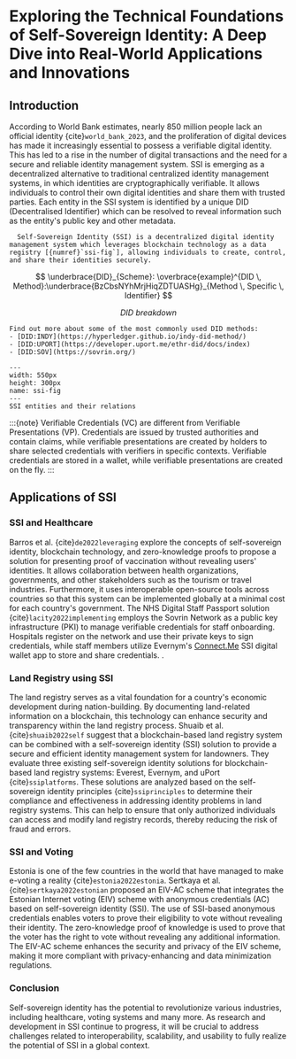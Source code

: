 # Exploring the Technical Foundations of Self-Sovereign Identity: A Deep Dive into Real-World Applications and Innovations

## Introduction
According to World Bank estimates, nearly 850 million people lack an official identity {cite}`world_bank_2023`, and the proliferation of digital devices has made it increasingly essential to possess a verifiable digital identity. This has led to a rise in the number of digital transactions and the need for a secure and reliable identity management system. SSI is emerging as a decentralized alternative to traditional centralized identity management systems, in which identities are cryptographically verifiable. It allows individuals to control their own digital identities and share them with trusted parties. Each entity in the SSI system is identified by a unique DID (Decentralised Identifier) which can be resolved to reveal information such as the entity's public key and other metadata.

`````{margin} **What is SSI ?**
  Self-Sovereign Identity (SSI) is a decentralized digital identity management system which leverages blockchain technology as a data registry [{numref}`ssi-fig`], allowing individuals to create, control, and share their identities securely.
`````

$$
\underbrace{DID}_{Scheme}: \overbrace{example}^{DID \, Method}:\underbrace{BzCbsNYhMrjHiqZDTUASHg}_{Method \, Specific \, Identifier}
$$
<p align="center"><em>DID breakdown</em></p>

```{seealso}
Find out more about some of the most commonly used DID methods:
- [DID:INDY](https://hyperledger.github.io/indy-did-method/)
- [DID:UPORT](https://developer.uport.me/ethr-did/docs/index)
- [DID:SOV](https://sovrin.org/)
```

```{figure} images/SSI.drawio.png
---
width: 550px
height: 300px
name: ssi-fig
---
SSI entities and their relations
```

:::{note}
Verifiable Credentials (VC) are different from Verifiable Presentations (VP). Credentials are issued by trusted authorities and contain claims, while verifiable presentations are created by holders to share selected credentials with verifiers in specific contexts. Verifiable credentials are stored in a wallet, while verifiable presentations are created on the fly.
:::


## Applications of SSI

### SSI and Healthcare
Barros et al. {cite}`de2022leveraging` explore the concepts of self-sovereign identity, blockchain technology, and zero-knowledge proofs to propose a solution for presenting proof of vaccination without revealing users' identities. It allows collaboration between health organizations, governments, and other stakeholders such as the tourism or travel industries. Furthermore, it uses interoperable open-source tools across countries so that this system can be implemented globally at a minimal cost for each country's government.
The NHS Digital Staff Passport solution {cite}`lacity2022implementing` employs the Sovrin Network as a public key infrastructure (PKI) to manage verifiable credentials for staff onboarding. Hospitals register on the network and use their private keys to sign credentials, while staff members utilize Evernym's [Connect.Me](https://www.connect.me/) SSI digital wallet app to store and share credentials. .

### Land Registry using SSI
The land registry serves as a vital foundation for a country's economic development during nation-building. By documenting land-related information on a blockchain, this technology can enhance security and transparency within the land registry process. Shuaib et al. {cite}`shuaib2022self` suggest that a blockchain-based land registry system can be combined with a self-sovereign identity (SSI) solution to provide a secure and efficient identity management system for landowners. They evaluate three existing self-sovereign identity solutions for blockchain-based land registry systems: Everest, Evernym, and uPort {cite}`ssiplatforms`. These solutions are analyzed based on the self-sovereign identity principles {cite}`ssiprinciples` to determine their compliance and effectiveness in addressing identity problems in land registry systems. This can help to ensure that only authorized individuals can access and modify land registry records, thereby reducing the risk of fraud and errors.

### SSI and Voting
Estonia is one of the few countries in the world that have managed to make e-voting a reality {cite}`estonia2022estonia`. Sertkaya et al. {cite}`sertkaya2022estonian` proposed an EIV-AC scheme that integrates the Estonian Internet voting (EIV) scheme with anonymous credentials (AC) based on self-sovereign identity (SSI). The use of SSI-based anonymous credentials enables voters to prove their eligibility to vote without revealing their identity. The zero-knowledge proof of knowledge is used to prove that the voter has the right to vote without revealing any additional information. The EIV-AC scheme enhances the security and privacy of the EIV scheme, making it more compliant with privacy-enhancing and data minimization regulations.

### Conclusion
Self-sovereign identity has the potential to revolutionize various industries, including healthcare, voting systems and many more. As research and development in SSI continue to progress, it will be crucial to address challenges related to interoperability, scalability, and usability to fully realize the potential of SSI in a global context.